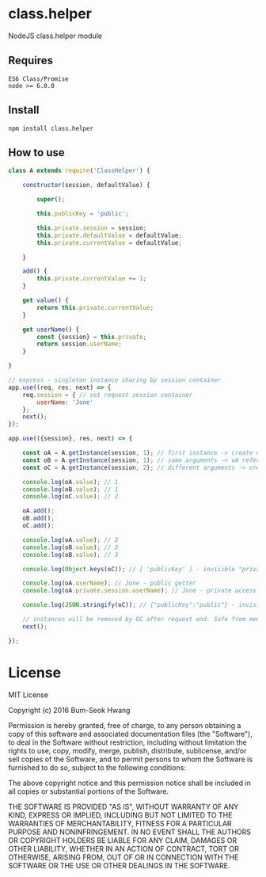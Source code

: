 # class.helper
NodeJS class.helper module

## Requires
```
ES6 Class/Promise
node >= 6.0.0
```

## Install
```
npm install class.helper
```

## How to use
``` Javascript
class A extends require('ClassHelper') {

    constructor(session, defaultValue) {

        super();

        this.publicKey = 'public';

        this.private.session = session;
        this.private.defaultValue = defaultValue;
        this.private.currentValue = defaultValue;

    }

    add() {
        this.private.currentValue += 1;
    }

    get value() {
        return this.private.currentValue;
    }

    get userName() {
        const {session} = this.private;
        return session.userName;
    }

}

// express - singleton instance sharing by session container
app.use((req, res, next) => {
    req.session = { // set request session container
        userName: 'Jone'
    }; 
    next();
});

app.use(({session}, res, next) => {

    const oA = A.getInstance(session, 1); // first instance -> create new instance A
    const oB = A.getInstance(session, 1); // same arguments -> oA reference
    const oC = A.getInstance(session, 2); // different arguments -> create new instance A

    console.log(oA.value); // 1
    console.log(oB.value); // 1
    console.log(oC.value); // 2

    oA.add();
    oB.add();
    oC.add();

    console.log(oA.value); // 3
    console.log(oB.value); // 3
    console.log(oB.value); // 3

    console.log(Object.keys(oC)); // [ 'publicKey' ] - invisible "private"

    console.log(oA.userName); // Jone - public getter
    console.log(oA.private.session.userName); // Jone - private access

    console.log(JSON.stringify(oC)); // {"publicKey":"public"} - invisible "private"

    // instances will be removed by GC after request end. Safe from memory leaks.
    next();

});
```

# License
MIT License

Copyright (c) 2016 Bum-Seok Hwang

Permission is hereby granted, free of charge, to any person obtaining a copy
of this software and associated documentation files (the "Software"), to deal
in the Software without restriction, including without limitation the rights
to use, copy, modify, merge, publish, distribute, sublicense, and/or sell
copies of the Software, and to permit persons to whom the Software is
furnished to do so, subject to the following conditions:

The above copyright notice and this permission notice shall be included in all
copies or substantial portions of the Software.

THE SOFTWARE IS PROVIDED "AS IS", WITHOUT WARRANTY OF ANY KIND, EXPRESS OR
IMPLIED, INCLUDING BUT NOT LIMITED TO THE WARRANTIES OF MERCHANTABILITY,
FITNESS FOR A PARTICULAR PURPOSE AND NONINFRINGEMENT. IN NO EVENT SHALL THE
AUTHORS OR COPYRIGHT HOLDERS BE LIABLE FOR ANY CLAIM, DAMAGES OR OTHER
LIABILITY, WHETHER IN AN ACTION OF CONTRACT, TORT OR OTHERWISE, ARISING FROM,
OUT OF OR IN CONNECTION WITH THE SOFTWARE OR THE USE OR OTHER DEALINGS IN THE
SOFTWARE.
